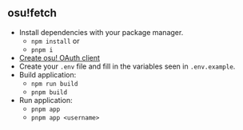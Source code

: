 ## osu!fetch
- Install dependencies with your package manager.
  - `npm install` or
  - `pnpm i`
- [Create osu! OAuth client](https://osu.ppy.sh/home/account/edit)
- Create your `.env` file and fill in the variables seen in `.env.example`.
- Build application:
  - `npm run build`
  - `pnpm build`
- Run application:
  - `pnpm app`
  - `pnpm app <username>`
